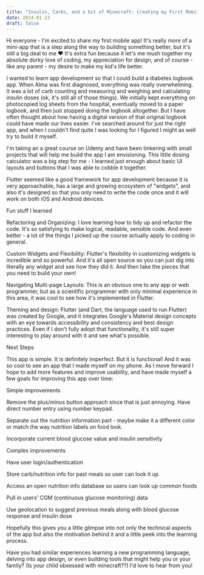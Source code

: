 ```yaml
---
title: "Insulin, Carbs, and a bit of Minecraft: Creating my First Mobile App"
date: 2024-01-23
draft: false
---
```


Hi everyone - I'm excited to share my first mobile app! It's really more of a mini-app that is a step along the way to building something better, but it's still a big deal to me ❤️ It's extra fun because it let's me mush together my absolute dorky love of coding, my appreciation for design, and of course - like any parent - my desire to make my kid's life better.

I wanted to learn app development so that I could build a diabetes logbook app. When Alma was first diagnosed, everything was really overwhelming. It was a lot of carb counting and measuring and weighing and calculating insulin doses (ok, it's still all of those things). We initially kept everything on photocopied log sheets from the hospital, eventually moved to a paper logbook, and then just stopped doing the logbook altogether. But I have often thought about how having a digital version of that original logbook could have made our lives easier. I've searched around for just the right app, and when I couldn't find quite I was looking for I figured I might as well try to build it myself. 

I'm taking an a great course on Udemy and have been tinkering with small projects that will help me build the app I am envisioning. This little dosing calculator was a big step for me - I learned just enough about basic UI layouts and buttons that I was able to cobble it together.&nbsp;

Flutter seemed like a good framework for app development because it is very approachable, has a large and growing ecosystem of "widgets", and also it's designed so that you only need to write the code once and it will work on both iOS and Android devices.&nbsp;

Fun stuff I learned

Refactoring and Organizing: I love learning how to tidy up and refactor the code. It's so satisfying to make logical, readable, sensible code. And even better - a lot of the things I picked up the course actually apply to coding in general.

Custom Widgets and Flexibility: Flutter's flexibility in customizing widgets is incredible and so powerful. And it's all open source so you can just dig into literally any widget and see how they did it. And then take the pieces that you need to build your own!

Navigating Multi-page Layouts: This is an obvious one to any app or web programmer, but as a scientific programmer with only minimal experience in this area, it was cool to see how it's implemented in Flutter.&nbsp;

Theming and design: Flutter (and Dart, the language used to run Flutter) was created by Google, and it integrates Google's Material design concepts with an eye towards accessibility and consistency and best design practices. Even if I don't fully adopt that functionality, it's still super interesting to play around with it and see what's possible. 

Next Steps

This app is simple. It is definitely imperfect. But it is functional! And it was so cool to see an app that I made myself on my phone. As I move forward I hope to add more features and improve usability, and have made myself a few goals for improving this app over time:

Simple improvements

Remove the plus/minus button approach since that is just annoying. Have direct number entry using number keypad.

Separate out the nutrition information part - maybe make it a different color or match the way nutrition labels on food look.&nbsp;

Incorporate current blood glucose value and insulin sensitivity

Complex improvements

Have user login/authentication

Store carb/nutrition info for past meals so user can look it up&nbsp;

Access an open nutrition info database so users can look up common foods

Pull in users' CGM (continuous glucose monitoring) data&nbsp;

Use geolocation to suggest previous meals along with blood glucose response and insulin dose

Hopefully this gives you a little glimpse into not only the technical aspects of the app but also the motivation behind it and a little peek into the learning process.

Have you had similar experiences learning a new programming language, delving into app design, or even building tools that might help you or your family? (Is your child obsessed with minecraft??) I'd love to hear from you!&nbsp;

<!-- Placeholder for images -->
